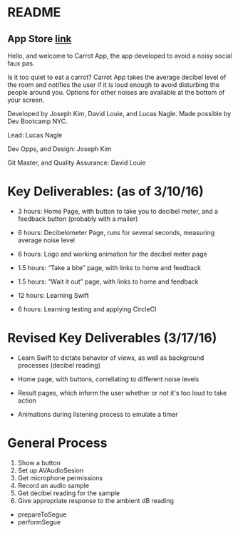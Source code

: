 # README

## App Store [link](https://itunes.apple.com/us/app/carrot-app/id1098910849?mt=8, "carrot-app")
Hello, and welcome to Carrot App, the app developed to avoid a noisy social faux pas.  

Is it too quiet to eat a carrot?  Carrot App takes the average decibel level of the room and notifies the user if it is loud enough to avoid disturbing the people around you.  Options for other noises are available at the bottom of your screen.

Developed by Joseph Kim, David Louie, and Lucas Nagle.
Made possible by Dev Bootcamp NYC.

Lead: Lucas Nagle

Dev Opps, and Design: Joseph Kim

Git Master, and Quality Assurance: David Louie

# Key Deliverables: (as of 3/10/16)
* 3 hours: Home Page, with button to take you to decibel meter, and a feedback button (probably with a mailer)

* 6 hours: Decibelometer Page, runs for several seconds, measuring average noise level

* 6 hours: Logo and working animation for the decibel meter page

* 1.5 hours: “Take a bite” page, with links to home and feedback

* 1.5 hours: “Wait it out” page, with links to home and feedback

* 12 hours: Learning Swift

* 6 hours: Learning testing and applying CircleCI

# Revised Key Deliverables (3/17/16)

* Learn Swift to dictate behavior of views, as well as background processes (decibel reading)

* Home page, with buttons, correllating to different noise levels

* Result pages, which inform the user whether or not it's too loud to take action

* Animations during listening process to emulate a timer

# General Process

1. Show a button
2. Set up AVAudioSesion
3. Get microphone permissions
4. Record an audio sample
5. Get decibel reading for the sample
6. Give appropriate response to the ambient dB reading
  * prepareToSegue
  * performSegue

